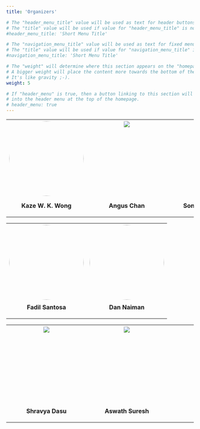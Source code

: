 ```yaml
---
title: 'Organizers'

# The "header_menu_title" value will be used as text for header buttons.
# The "title" value will be used if value for "header_menu_title" is not provided.
#header_menu_title: 'Short Menu Title'

# The "navigation_menu_title" value will be used as text for fixed menu items.
# The "title" value will be used if value for "navigation_menu_title" is not provided.
#navigation_menu_title: 'Short Menu Title'

# The "weight" will determine where this section appears on the "homepage".
# A bigger weight will place the content more towards the bottom of the page.
# It's like gravity ;-).
weight: 5

# If "header_menu" is true, then a button linking to this section will be placed
# into the header menu at the top of the homepage.
# header_menu: true
---
```



<table>
    <tr>
        <th> 
            <div style=' object-fit: cover; width: 200px; height:200px; overflow:hidden ;border-radius: 50%;'>
                <img src='images/Kaze_Wong_WSE_JHU-6705.jpg' style='  object-fit: cover; width: 200px; height:200px; overflow:hidden ;border-radius: 50%;'>
            </div>
            <p align=center>Kaze W. K. Wong</p>
        </th>
        <th> 
            <div style=' object-fit: cover; width: 200px; height:200px; overflow:hidden ;border-radius: 50%;'>
                <img src='images/Angus_Chen_025IESE_MFox.jpg' style='margin: 0px 0px 0px -0px;'>
            </div>
            <p align=center>Angus Chan</p>
        </th>
            <th> 
            <div style=' object-fit: cover; width: 200px; height:200px; overflow:hidden ;border-radius: 50%;'>
                <img src='images/Sonjala_portrait.jpg' style='margin: 0px 0px 0px -0px;'>
            </div>
            <p align=center>Sonjala Williams</p>
        </th>
    </tr>
</table>

<table style="margin: 0 auto; text-align: center;">
    <tr>
        <th> 
            <div style="object-fit: cover; width: 200px; height: 200px; overflow: hidden; border-radius: 50%; margin: 0 auto;">
                <img src="images/Fadil_Headshot.jpeg" style="width: 200px; height: 200px; object-fit: cover; border-radius: 50%; display: block; margin: 0 auto;">
            </div>
            <p style="text-align: center; margin-top: 10px;">Fadil Santosa</p>
        </th>
        <th> 
            <div style="object-fit: cover; width: 200px; height: 200px; overflow: hidden; border-radius: 50%; margin: 0 auto;">
                <img src="images/Dan_Headshot.jpeg" style="width: 200px; height: 200px; object-fit: cover; border-radius: 50%; display: block; margin: 0 auto;">
            </div>
            <p style="text-align: center; margin-top: 10px;">Dan Naiman</p>
        </th>
    </tr>
</table>


<table>
    <tr>
        <th> 
            <div style=' object-fit: cover; width: 200px; height:200px; overflow:hidden ;border-radius: 50%;'>
                <img src='images/Portrait Photo- Shravya Dasu.jpg' style='margin: 0px 0px 0px -0px;'>
            </div>
            <p align=center>Shravya Dasu</p>
        </th>
        <th> 
            <div style=' object-fit: cover; width: 200px; height:200px; overflow:hidden ;border-radius: 50%;'>
                <img src='images/Aswath_Suresh.jpg' style='margin: 0px 0px 0px -0px;'>
            </div>
            <p align=center>Aswath Suresh</p>
        </th>
            <th> 
            <div style=' object-fit: cover; width: 200px; height:200px; overflow:hidden ;border-radius: 50%;'>
                <img src='images/Alex_Zhu_Profile.jpg' style='margin: 0px 0px 0px -0px;'>
            </div>
            <p align=center>Alex Zhu</p>
        </th>
    </tr>
</table>

